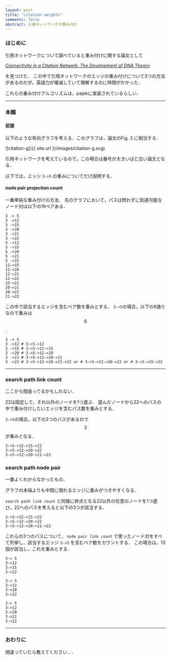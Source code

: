 ```yaml
---
layout: post
title: "citation weights"
comments: false
abstract: 引用ネットワークの重み付け
---
```


### はじめに

引用ネットワークについて調べていると重み付けに関する論文として

_[Connectivity in a Citation Network: The Development of DNA Theory](http://garfield.library.upenn.edu/papers/hummondoreian1989.pdf)_

を見つけた．
この中で引用ネットワークのエッジの重み付けについて3つの方法があるのだが，英語力が壊滅していて理解するのに時間がかかった．

これらの重み付けアルゴリズムは，pajekに実装されているらしい．

---

### 本題

#### 前提
以下のような有向グラフを考える．このグラフは，論文のFig. 3 に相当する．

![citation-g]({{ site.url }}/images/citation-g.svg)

引用ネットワークを考えているので，この場合は番号が大きいほど古い論文となる．

以下では，エッジ `3->5` の重みについてだけ説明する．

#### node pair projection count

一番単純な重み付けの方法．
先のグラフにおいて，パスは問わずに到達可能なノード対は以下の19ペアある．


```
3 -> 5
3 ->12
3 ->15
3 ->20
3 ->21
3 ->22
5 ->12
5 ->15
5 ->20
5 ->21
5 ->22
12->15
12->20
12->21
12->22
15->22
20->21
20->22
21->22
```

この中で該当するエッジを含むペア数を重みとする．
`3->5`の場合，以下の6通りなので重みは $$6$$ ．

```
3 -> 5
3 ->12 # 3->5->12
3 ->15 # 3->5->12->15
3 ->20 # 3->5->12->20
3 ->21 # 3->5->12->20->21
3 ->22 # 3->5->12->20->21->22 or # 3->5->12->20->22 or # 3->5->15->22
```

---

### search path link count
ここから間違ってるかもしれない．

22は固定して，それ以外のノードを1つ選ぶ．
選んだノードから22へのパスの中で重み付けしたいエッジを含むパス数を重みとする．

`3->5`の場合，以下の3つのパスがあるので $$3$$ が重みとなる．

```
3->5->12->15->22
3->5->12->20->22
3->5->12->20->21->22
```

### search path node pair

一番よくわからなかったもの．

グラフの末端よりも中間に現れるエッジに重みがつきやすくなる．

`search path link count` と同様に終点となる22以外の任意のノードを1つ選び，22へのパスを考えると以下の3つが該当する．

```
3->5->12->15->22
3->5->12->20->22
3->5->12->20->21->22
```

これらの3つのパスについて， `node pair link count` で使ったノード対をすべて列挙し，該当するエッジ `3->5` を含むペア数をカウントする．
この場合は，13個が該当し，これを重みとする．


```
3-> 5
3->12
3->15
3->22

3-> 5
3->12
3->20
3->22

3-> 5
3->12
3->20
3->21
3->22
```

---

### おわりに

間違っていたら教えてください．．．
